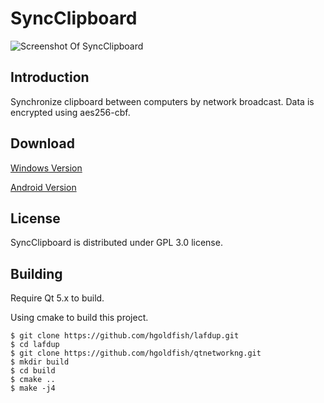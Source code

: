 SyncClipboard
=============

![Screenshot Of SyncClipboard](https://raw.githubusercontent.com/hgoldfish/lafdup/master/images/screenshot.png)


Introduction
------------

Synchronize clipboard between computers by network broadcast. Data is encrypted using aes256-cbf.


Download
--------

[Windows Version](https://qtng.org/sync_clipboard.7z)

[Android Version](https://play.google.com/store/apps/details?id=com.hgoldfish.lafdup)


License
-------

SyncClipboard is distributed under GPL 3.0 license.


Building
--------

Require Qt 5.x to build.

Using cmake to build this project.

    $ git clone https://github.com/hgoldfish/lafdup.git
    $ cd lafdup
    $ git clone https://github.com/hgoldfish/qtnetworkng.git
    $ mkdir build
    $ cd build
    $ cmake ..
    $ make -j4
